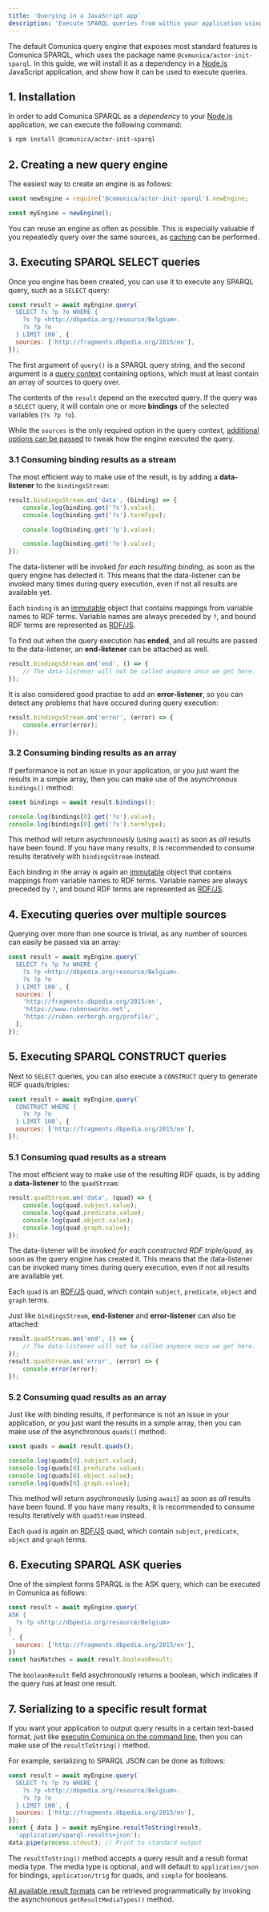 ```yaml
---
title: 'Querying in a JavaScript app'
description: 'Execute SPARQL queries from within your application using the JavaScript API.'
---
```


The default Comunica query engine that exposes most standard features is Comunica SPARQL,
which uses the package name `@comunica/actor-init-sparql`.
In this guide, we will install it as a dependency in a [Node.js](https://nodejs.org/en/) JavaScript application,
and show how it can be used to execute queries.

## 1. Installation

In order to add Comunica SPARQL as a _dependency_ to your [Node.js](https://nodejs.org/en/) application,
we can execute the following command:
```bash
$ npm install @comunica/actor-init-sparql
```

## 2. Creating a new query engine

The easiest way to create an engine is as follows:

```javascript
const newEngine = require('@comunica/actor-init-sparql').newEngine;

const myEngine = newEngine();
```

You can reuse an engine as often as possible.
This is especially valuable if you repeatedly query over the same sources,
as [caching](/docs/query/advanced/caching/) can be performed. 

## 3. Executing SPARQL SELECT queries

Once you engine has been created, you can use it to execute any SPARQL query, such as a `SELECT` query:
```javascript
const result = await myEngine.query(`
  SELECT ?s ?p ?o WHERE {
    ?s ?p <http://dbpedia.org/resource/Belgium>.
    ?s ?p ?o
  } LIMIT 100`, {
  sources: ['http://fragments.dbpedia.org/2015/en'],
});
```

The first argument of `query()` is a SPARQL query string,
and the second argument is a [query context](/docs/query/advanced/context/) containing options,
which must at least contain an array of sources to query over. 

The contents of the `result` depend on the executed query.
If the query was a `SELECT` query, it will contain one or more **bindings** of the selected variables (`?s ?p ?o`).

<div class="note">
While the <code>sources</code> is the only required option in the query context,
<a href="/docs/query/advanced/context/">additional options can be passed</a>
to tweak how the engine executed the query.
</div>

### 3.1 Consuming binding results as a stream

The most efficient way to make use of the result,
is by adding a **data-listener** to the `bindingsStream`:
```javascript
result.bindingsStream.on('data', (binding) => {
    console.log(binding.get('?s').value);
    console.log(binding.get('?s').termType);

    console.log(binding.get('?p').value);

    console.log(binding.get('?o').value);
});
```

The data-listener will be invoked _for each resulting binding_,
as soon as the query engine has detected it.
This means that the data-listener can be invoked many times during query execution,
even if not all results are available yet.

Each `binding` is an [immutable](https://immutable-js.github.io/immutable-js/) object
that contains mappings from variable names to RDF terms.
Variable names are always preceded by `?`,
and bound RDF terms are represented as [RDF/JS](/docs/query/advanced/rdfjs/).

To find out when the query execution has **ended**,
and all results are passed to the data-listener,
an **end-listener** can be attached as well.
```javascript
result.bindingsStream.on('end', () => {
    // The data-listener will not be called anymore once we get here.
});
```

It is also considered good practise to add an **error-listener**,
so you can detect any problems that have occured during query execution:
```javascript
result.bindingsStream.on('error', (error) => {
    console.error(error);
});
```

### 3.2 Consuming binding results as an array

If performance is not an issue in your application,
or you just want the results in a simple array,
then you can make use of the asynchronous `bindings()` method:

```javascript
const bindings = await result.bindings();

console.log(bindings[0].get('?s').value);
console.log(bindings[0].get('?s').termType);
```

This method will return asychronously (using `await`) as soon as _all_ results have been found.
If you have many results, it is recommended to consume results iteratively with `bindingsStream` instead.

Each binding in the array is again an [immutable](https://immutable-js.github.io/immutable-js/) object
that contains mappings from variable names to RDF terms.
Variable names are always preceded by `?`,
and bound RDF terms are represented as [RDF/JS](/docs/query/advanced/rdfjs/).

## 4. Executing queries over multiple sources

Querying over more than one source is trivial,
as any number of sources can easily be passed via an array:
```javascript
const result = await myEngine.query(`
  SELECT ?s ?p ?o WHERE {
    ?s ?p <http://dbpedia.org/resource/Belgium>.
    ?s ?p ?o
  } LIMIT 100`, {
  sources: [
    'http://fragments.dbpedia.org/2015/en',
    'https://www.rubensworks.net',
    'https://ruben.verborgh.org/profile/',
  ],
});
```

## 5. Executing SPARQL CONSTRUCT queries

Next to `SELECT` queries, you can also execute a `CONSTRUCT` query to generate RDF quads/triples:
```javascript
const result = await myEngine.query(`
  CONSTRUCT WHERE {
    ?s ?p ?o
  } LIMIT 100`, {
  sources: ['http://fragments.dbpedia.org/2015/en'],
});
```

### 5.1 Consuming quad results as a stream

The most efficient way to make use of the resulting RDF quads,
is by adding a **data-listener** to the `quadStream`:
```javascript
result.quadStream.on('data', (quad) => {
    console.log(quad.subject.value);
    console.log(quad.predicate.value);
    console.log(quad.object.value);
    console.log(quad.graph.value);
});
```

The data-listener will be invoked _for each constructed RDF triple/quad_,
as soon as the query engine has created it.
This means that the data-listener can be invoked many times during query execution,
even if not all results are available yet.

Each `quad` is an [RDF/JS](/docs/query/advanced/rdfjs/) quad,
which contain `subject`, `predicate`, `object` and `graph` terms.

Just like `bindingsStream`, **end-listener** and **error-listener** can also be attached:

```javascript
result.quadStream.on('end', () => {
    // The data-listener will not be called anymore once we get here.
});
result.quadStream.on('error', (error) => {
    console.error(error);
});
```

### 5.2 Consuming quad results as an array

Just like with binding results,
if performance is not an issue in your application,
or you just want the results in a simple array,
then you can make use of the asynchronous `quads()` method:

```javascript
const quads = await result.quads();

console.log(quads[0].subject.value);
console.log(quads[0].predicate.value);
console.log(quads[0].object.value);
console.log(quads[0].graph.value);
```

This method will return asychronously (using `await`) as soon as _all_ results have been found.
If you have many results, it is recommended to consume results iteratively with `quadStream` instead.

Each `quad` is again an [RDF/JS](/docs/query/advanced/rdfjs/) quad,
which contain `subject`, `predicate`, `object` and `graph` terms.

## 6. Executing SPARQL ASK queries

One of the simplest forms SPARQL is the ASK query,
which can be executed in Comunica as follows:
```javascript
const result = await myEngine.query(`
ASK {
  ?s ?p <http://dbpedia.org/resource/Belgium>
}
`, {
  sources: ['http://fragments.dbpedia.org/2015/en'],
})
const hasMatches = await result.booleanResult;
```

The `booleanResult` field asychronously returns a boolean,
which indicates if the query has at least one result. 

## 7. Serializing to a specific result format

If you want your application to output query results in a certain text-based format,
just like [executin Comunica on the command line](/docs/query/getting_started/query_cli/),
then you can make use of the `resultToString()` method.

For example, serializing to SPARQL JSON can be done as follows:
```javascript
const result = await myEngine.query(`
  SELECT ?s ?p ?o WHERE {
    ?s ?p <http://dbpedia.org/resource/Belgium>.
    ?s ?p ?o
  } LIMIT 100`, {
  sources: ['http://fragments.dbpedia.org/2015/en'],
});
const { data } = await myEngine.resultToString(result,
  'application/sparql-results+json');
data.pipe(process.stdout); // Print to standard output
```

The `resultToString()` method accepts a query result and a result format media type.
The media type is optional, and will default to `application/json` for bindings, `application/trig` for quads, and `simple` for booleans.

<div class="note">
<a href="/docs/query/advanced/result_formats/">All available result formats</a> can be retrieved programmatically
by invoking the asynchronous <code>getResultMediaTypes()</code> method.
</div>
